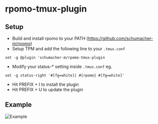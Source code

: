 # rpomo-tmux-plugin

## Setup

* Build and install rpomo to your PATH (https://github.com/schumacher-m/rpomo)
* Setup TPM and add the following line to your `.tmux.conf`

```
set -g @plugin 'schumacher-m/rpomo-tmux-plugin
```

* Modify your status-* setting inside `.tmux.conf` eg.

```
set -g status-right '#[fg=white]| #{rpomo} #[fg=white]'
```

* Hit PREFIX + I to install the plugin
* Hit PREFIX + U to update the plugin

## Example

![Example](https://user-images.githubusercontent.com/275356/35482776-2869ccb0-043a-11e8-8607-cd64a92ddce5.png)
